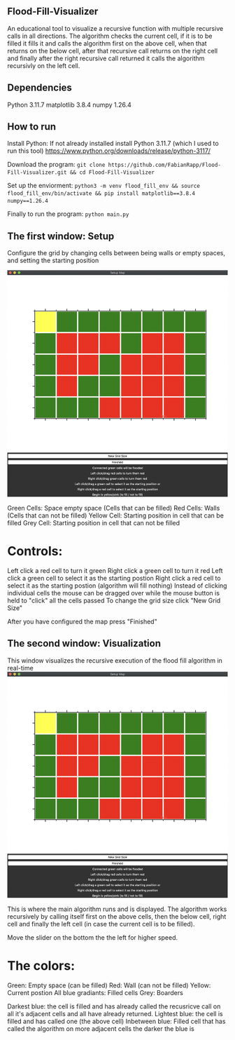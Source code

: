 ## Flood-Fill-Visualizer
An educational tool to visualize a recursive function with multiple recursive calls in all directions.
The algorithm checks the current cell, if it is to be filled it fills it and calls the algorithm first on the above cell, when that returns on the below cell, after that recursive call returns on the right cell and finally after the right recursive call returned it calls the algorithm  recursivly on the left cell.

## Dependencies
Python 3.11.7
matplotlib                3.8.4
numpy                     1.26.4

## How to run

Install Python: If not already installed install Python 3.11.7 (which I used to run this tool)
https://www.python.org/downloads/release/python-3117/

Download the program:
`git clone https://github.com/FabianRapp/Flood-Fill-Visualizer.git && cd Flood-Fill-Visualizer`

Set up the enviorment:
`python3 -m venv flood_fill_env && source flood_fill_env/bin/activate && pip install matplotlib==3.8.4 numpy==1.26.4`

Finally to run the program:
`python main.py`


## The first window: Setup
Configure the grid by changing cells between being walls or empty spaces, and setting the starting position

![Setup window](images/Flood-Fill-Visualizer-Setup.png)

Green Cells: Space empty space (Cells that can be filled)
Red Cells: Walls (Cells that can not be filled)
Yellow Cell: Starting position in cell that can be filled
Grey Cell: Starting position in cell that can not be filled

# Controls:
Left click a red cell to turn it green
Right click a green cell to turn it red
Left click a green cell to select it as the starting postion
Right click a red cell to select it as the starting postion (algorithm will fill nothing)
Instead of clicking individual cells the mouse can be dragged over while the mouse button is held to "click" all the cells passed
To change the grid size click "New Grid Size"

After you have configured the map press "Finished"


## The second window: Visualization
This window visualizes the recursive execution of the flood fill algorithm in real-time
![Setup window](images/Flood-Fill-Visualizer-Setup.png)

This is where the main algorithm runs and is displayed.
The algorithm works recursively by calling itself first on the above cells, then the below cell, right cell and finally the left cell (in case the current cell is to be filled).

Move the slider on the bottom the the left for higher speed.

# The colors:
Green: Empty space (can be filled)
Red: Wall (can not be filled)
Yellow: Current postion
All blue gradiants: Filled cells
Grey: Boarders

Darkest blue: the cell is filled and has already called the recusricve call on all it's adjacent cells and all have already returned.
Lightest blue: the cell is filled and has called one (the above cell)
Inbetween blue: Filled cell that has called the algorithm on more adjacent cells the darker the blue is
